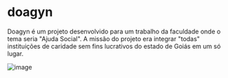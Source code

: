 # doagyn
 Doagyn é um projeto desenvolvido para um trabalho da faculdade onde o tema seria "Ajuda Social". A missão do projeto era integrar "todas" instituições de caridade sem fins lucrativos do estado de Goiás em um só lugar.

![image](https://github.com/progmesquita/doagyn/assets/121181562/1b55ebfa-e7d6-470d-84aa-d00c1f179383)
